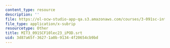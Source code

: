 ```yaml
---
content_type: resource
description: ''
file: https://ol-ocw-studio-app-qa.s3.amazonaws.com/courses/3-091sc-introduction-to-solid-state-chemistry-fall-2010/3d87a65f36271a0b91344f20654cb9bd_MIT3_091SCF10lec23_iPOD.srt
file_type: application/x-subrip
resourcetype: Other
title: MIT3_091SCF10lec23_iPOD.srt
uid: 3d87a65f-3627-1a0b-9134-4f20654cb9bd
---
```

